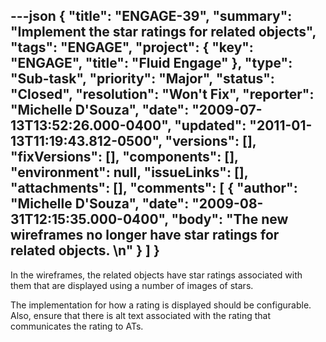 ---json
{
  "title": "ENGAGE-39",
  "summary": "Implement the star ratings for related objects",
  "tags": "ENGAGE",
  "project": {
    "key": "ENGAGE",
    "title": "Fluid Engage"
  },
  "type": "Sub-task",
  "priority": "Major",
  "status": "Closed",
  "resolution": "Won't Fix",
  "reporter": "Michelle D'Souza",
  "date": "2009-07-13T13:52:26.000-0400",
  "updated": "2011-01-13T11:19:43.812-0500",
  "versions": [],
  "fixVersions": [],
  "components": [],
  "environment": null,
  "issueLinks": [],
  "attachments": [],
  "comments": [
    {
      "author": "Michelle D'Souza",
      "date": "2009-08-31T12:15:35.000-0400",
      "body": "The new wireframes no longer have star ratings for related objects.&#x20;\n"
    }
  ]
}
---
In the wireframes, the related objects have star ratings associated with them that are displayed using a number of images of stars.&#x20;

The implementation for how a rating is displayed should be configurable. Also, ensure that there is alt text associated with the rating that communicates the rating to ATs.&#x20;

        